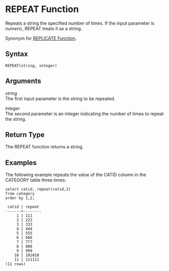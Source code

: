 # REPEAT Function<a name="r_REPEAT"></a>

Repeats a string the specified number of times\. If the input parameter is numeric, REPEAT treats it as a string\. 

Synonym for [REPLICATE Function](r_REPLICATE.md)\. 

## Syntax<a name="r_REPEAT-synopsis"></a>

```
REPEAT(string, integer)
```

## Arguments<a name="r_REPEAT-arguments"></a>

 *string*   
The first input parameter is the string to be repeated\. 

 *integer*   
The second parameter is an integer indicating the number of times to repeat the string\. 

## Return Type<a name="r_REPEAT-return-type"></a>

The REPEAT function returns a string\. 

## Examples<a name="r_REPEAT-examples"></a>

The following example repeats the value of the CATID column in the CATEGORY table three times: 

```
select catid, repeat(catid,3)
from category
order by 1,2;

 catid | repeat
-------+--------
     1 | 111
     2 | 222
     3 | 333
     4 | 444
     5 | 555
     6 | 666
     7 | 777
     8 | 888
     9 | 999
    10 | 101010
    11 | 111111
(11 rows)
```